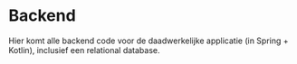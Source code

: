 # Backend
Hier komt alle backend code voor de daadwerkelijke applicatie (in Spring + Kotlin), inclusief een relational database.
